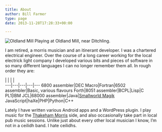 ```yaml
---
title: About
author: Bill Farmer
type: page
date: 2013-11-28T17:28:33+00:00

---
```

![Oldland Mill](images/2013/11/20131726.jpg)
Playing at Oldland Mill, near Ditchling.

I am retired, a morris musician and an itinerant developer. I was a
chartered electrical engineer. Over the course of a long career
working for the local electrick light company I developed various bits
and pieces of software in so many different languages I can no longer
remember them all. In rough order they are:

   |   |   |   |   
---|---|---|---|---
6800 assembler|DEC Macro|Fortran|6502 assembler|Basic, various flavours
Forth|8051 assembler|BCPL|Lisp|C
PL1|IBM JCL|68000 assembler|Java|[Smallworld Magik][1]
JavaScript|haXe|PHP|Python|C++

Lately I have written various Android apps and a WordPress plugin. I
play music for the [Thakeham Morris][2] side, and also occasionally
take part in local pub music sessions. Unlike just about every other
local musician I know, I&rsquo;m not in a ceilidh band. I hate
ceilidhs.

 [1]: https://en.wikipedia.org/wiki/Magik_%28programming_language%29
 [2]: http://www.thakeham-morris.org.uk
